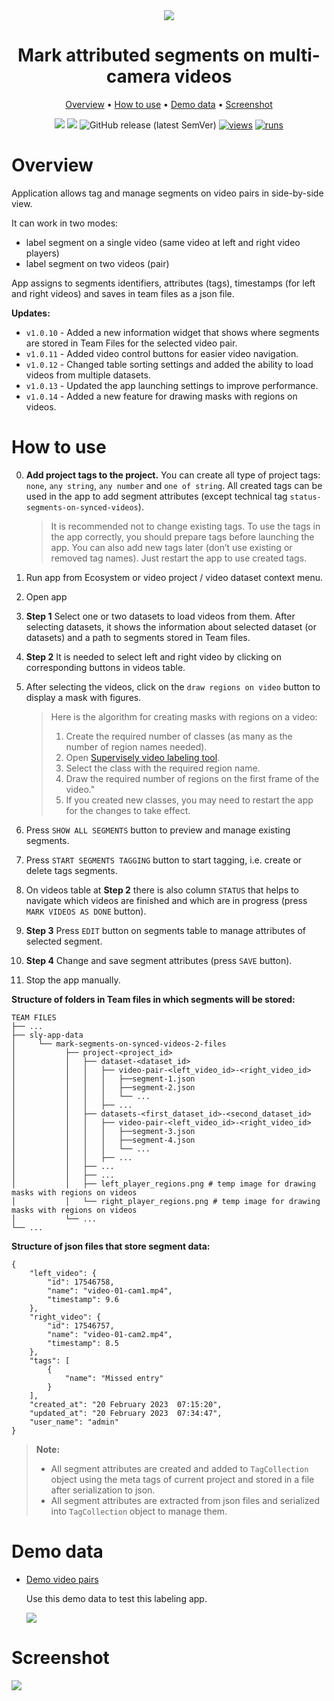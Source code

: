 <div align="center" markdown>

<img src="https://user-images.githubusercontent.com/115161827/211619537-9c5cda6a-788c-4baa-b27e-6a6800e6fdbe.png"/>

# Mark attributed segments on multi-camera videos

<p align="center">
  <a href="#Overview">Overview</a> •
  <a href="#How-to-Use">How to use</a> •
  <a href="#Demo-data">Demo data</a> •
  <a href="#Demo">Screenshot</a>
</p>

[![](https://img.shields.io/badge/supervisely-ecosystem-brightgreen)](https://ecosystem.supervise.ly/apps/supervisely-ecosystem/mark-segments-on-synced-videos-2)
[![](https://img.shields.io/badge/slack-chat-green.svg?logo=slack)](https://supervise.ly/slack)
![GitHub release (latest SemVer)](https://img.shields.io/github/v/release/supervisely-ecosystem/mark-segments-on-synced-videos-2)
[![views](https://app.supervise.ly/img/badges/views/supervisely-ecosystem/mark-segments-on-synced-videos-2)](https://supervise.ly)
[![runs](https://app.supervise.ly/img/badges/runs/supervisely-ecosystem/mark-segments-on-synced-videos-2.png)](https://supervise.ly)

</div>

# Overview

Application allows tag and manage segments on video pairs in side-by-side view.

It can work in two modes:

- label segment on a single video (same video at left and right video players)
- label segment on two videos (pair)

App assigns to segments identifiers, attributes (tags), timestamps (for left and right videos) and saves in team files as a json file.

**Updates:**

- `v1.0.10` - Added a new information widget that shows where segments are stored in Team Files for the selected video pair.
- `v1.0.11` - Added video control buttons for easier video navigation.
- `v1.0.12` - Changed table sorting settings and added the ability to load videos from multiple datasets.
- `v1.0.13` - Updated the app launching settings to improve performance.
- `v1.0.14` - Added a new feature for drawing masks with regions on videos.

# How to use

0. **Add project tags to the project.** You can create all type of project tags: `none`, `any string`, `any number` and `one of string`. All created tags can be used in the app to add segment attributes (except technical tag `status-segments-on-synced-videos`).

   > It is recommended not to change existing tags. To use the tags in the app correctly, you should prepare tags before launching the app.
   > You can also add new tags later (don’t use existing or removed tag names). Just restart the app to use created tags.

1. Run app from Ecosystem or video project / video dataset context menu.
2. Open app
3. **Step 1** Select one or two datasets to load videos from them. After selecting datasets, it shows the information about selected dataset (or datasets) and a path to segments stored in Team files.
4. **Step 2** It is needed to select left and right video by clicking on corresponding buttons in videos table.
5. After selecting the videos, click on the `draw regions on video` button to display a mask with figures.

   > Here is the algorithm for creating masks with regions on a video:
   >
   > 1. Create the required number of classes (as many as the number of region names needed).
   > 2. Open [Supervisely video labeling tool](https://ecosystem.supervise.ly/apps/video-labeling-tool?_ga=2.61496805.83358356.1676836201-1574751671.1670221597).
   > 3. Select the class with the required region name.
   > 4. Draw the required number of regions on the first frame of the video."
   > 5. If you created new classes, you may need to restart the app for the changes to take effect.
6. Press `SHOW ALL SEGMENTS` button to preview and manage existing segments.
7. Press `START SEGMENTS TAGGING` button to start tagging, i.e. create or delete tags segments.
8. On videos table at **Step 2** there is also column `STATUS` that helps to navigate which videos are finished and which are in progress (press `MARK VIDEOS AS DONE` button).
9. **Step 3** Press `EDIT` button on segments table to manage attributes of selected segment.
10. **Step 4** Change and save segment attributes (press `SAVE` button).
11. Stop the app manually.

**Structure of folders in Team files in which segments will be stored:**

```
TEAM FILES
├── ...
├── sly-app-data
│     └── mark-segments-on-synced-videos-2-files
│           ├── project-<project_id>
│           │   ├── dataset-<dataset_id>
│           │   │   ├── video-pair-<left_video_id>-<right_video_id>
│           │   │   │   ├──segment-1.json
│           │   │   │   ├──segment-2.json
│           │   │   │   └── ...
│           │   │   ├── ...
│           │   ├── datasets-<first_dataset_id>-<second_dataset_id>
│           │   │   ├── video-pair-<left_video_id>-<right_video_id>
│           │   │   │   ├──segment-3.json
│           │   │   │   ├──segment-4.json
│           │   │   │   └── ...
│           │   │   ├── ...
│           │   ├── ...
│           │   ├── ...
│           │   ├── left_player_regions.png # temp image for drawing masks with regions on videos
│           │   └── right_player_regions.png # temp image for drawing masks with regions on videos
│           └── ...
└── ...
```

**Structure of json files that store segment data:**

```
{
    "left_video": {
        "id": 17546758,
        "name": "video-01-cam1.mp4",
        "timestamp": 9.6
    },
    "right_video": {
        "id": 17546757,
        "name": "video-01-cam2.mp4",
        "timestamp": 8.5
    },
    "tags": [
        {
            "name": "Missed entry"
        }
    ],
    "created_at": "20 February 2023  07:15:20",
    "updated_at": "20 February 2023  07:34:47",
    "user_name": "admin"
}
```

> **Note:**
>
> - All segment attributes are created and added to `TagCollection` object using the meta tags of current project and stored in a file after serialization to json.
> - All segment attributes are extracted from json files and serialized into `TagCollection` object to manage them.

# Demo data

- [Demo video pairs](https://ecosystem.supervise.ly/projects/demo-video-pairs)

  Use this demo data to test this labeling app.

  <img data-key="sly-module-link" data-module-slug="supervisely-ecosystem/demo-video-pairs" src="https://user-images.githubusercontent.com/12828725/191751649-770c75c0-1265-4cac-b83d-7b3155d20081.png"/>

# Screenshot

<img src="https://user-images.githubusercontent.com/79905215/221146415-83cf8975-45a4-4af7-8de4-48b3ef2452af.png">

